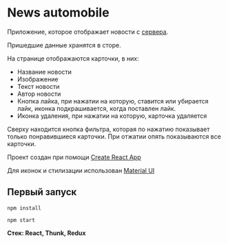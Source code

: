 # News automobile

Приложение, которое отображает новости с [сервера](https://inshorts.deta.dev/news?category=automobile).

Пришедшие данные хранятся в сторе.

На странице отображаются карточки, в них:
* Название новости
* Изображение
* Текст новости
* Автор новости
* Кнопка лайка, при нажатии на которую, ставится или убирается лайк, иконка подкрашивается, когда поставлен лайк. 
* Иконка удаления, при нажатии на которую, карточка удаляется

Сверху находится кнопка фильтра, которая по нажатию показывает только понравившиеся карточки. При отжатии опять показываются все карточки.

Проект создан при помощи [Create React App](https://github.com/facebook/create-react-app)

Для иконок и стилизации использован [Material UI](https://mui.com/)

## Первый запуск


```
npm install
```

```
npm start
```
**Стек: React, Thunk, Redux**

